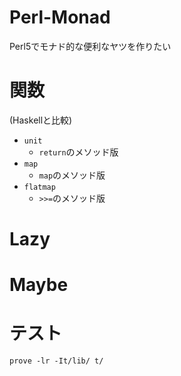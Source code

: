 # Perl-Monad
Perl5でモナド的な便利なヤツを作りたい

# 関数
(Haskellと比較)
- `unit`
  - `return`のメソッド版
- `map`
  - `map`のメソッド版
- `flatmap`
  - `>>=`のメソッド版


# Lazy
# Maybe


# テスト
```
prove -lr -It/lib/ t/
```
